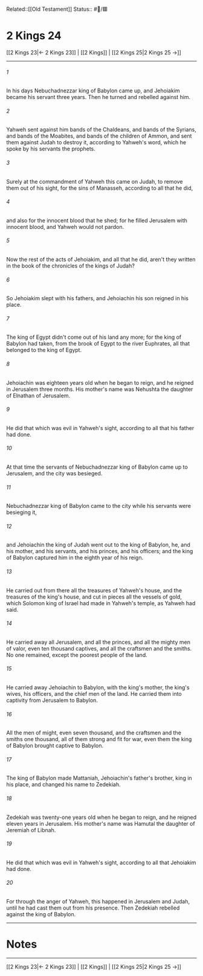 Related::[[Old Testament]]
Status:: #📖/🟥
# 2 Kings 24

[[2 Kings 23|← 2 Kings 23]] | [[2 Kings]] | [[2 Kings 25|2 Kings 25 →]]
***



###### 1 
In his days Nebuchadnezzar king of Babylon came up, and Jehoiakim became his servant three years. Then he turned and rebelled against him. 

###### 2 
Yahweh sent against him bands of the Chaldeans, and bands of the Syrians, and bands of the Moabites, and bands of the children of Ammon, and sent them against Judah to destroy it, according to Yahweh's word, which he spoke by his servants the prophets. 

###### 3 
Surely at the commandment of Yahweh this came on Judah, to remove them out of his sight, for the sins of Manasseh, according to all that he did, 

###### 4 
and also for the innocent blood that he shed; for he filled Jerusalem with innocent blood, and Yahweh would not pardon. 

###### 5 
Now the rest of the acts of Jehoiakim, and all that he did, aren't they written in the book of the chronicles of the kings of Judah? 

###### 6 
So Jehoiakim slept with his fathers, and Jehoiachin his son reigned in his place. 

###### 7 
The king of Egypt didn't come out of his land any more; for the king of Babylon had taken, from the brook of Egypt to the river Euphrates, all that belonged to the king of Egypt. 

###### 8 
Jehoiachin was eighteen years old when he began to reign, and he reigned in Jerusalem three months. His mother's name was Nehushta the daughter of Elnathan of Jerusalem. 

###### 9 
He did that which was evil in Yahweh's sight, according to all that his father had done. 

###### 10 
At that time the servants of Nebuchadnezzar king of Babylon came up to Jerusalem, and the city was besieged. 

###### 11 
Nebuchadnezzar king of Babylon came to the city while his servants were besieging it, 

###### 12 
and Jehoiachin the king of Judah went out to the king of Babylon, he, and his mother, and his servants, and his princes, and his officers; and the king of Babylon captured him in the eighth year of his reign. 

###### 13 
He carried out from there all the treasures of Yahweh's house, and the treasures of the king's house, and cut in pieces all the vessels of gold, which Solomon king of Israel had made in Yahweh's temple, as Yahweh had said. 

###### 14 
He carried away all Jerusalem, and all the princes, and all the mighty men of valor, even ten thousand captives, and all the craftsmen and the smiths. No one remained, except the poorest people of the land. 

###### 15 
He carried away Jehoiachin to Babylon, with the king's mother, the king's wives, his officers, and the chief men of the land. He carried them into captivity from Jerusalem to Babylon. 

###### 16 
All the men of might, even seven thousand, and the craftsmen and the smiths one thousand, all of them strong and fit for war, even them the king of Babylon brought captive to Babylon. 

###### 17 
The king of Babylon made Mattaniah, Jehoiachin's father's brother, king in his place, and changed his name to Zedekiah. 

###### 18 
Zedekiah was twenty-one years old when he began to reign, and he reigned eleven years in Jerusalem. His mother's name was Hamutal the daughter of Jeremiah of Libnah. 

###### 19 
He did that which was evil in Yahweh's sight, according to all that Jehoiakim had done. 

###### 20 
For through the anger of Yahweh, this happened in Jerusalem and Judah, until he had cast them out from his presence. Then Zedekiah rebelled against the king of Babylon.

---
# Notes


***
[[2 Kings 23|← 2 Kings 23]] | [[2 Kings]] | [[2 Kings 25|2 Kings 25 →]]
